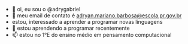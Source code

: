 - 👋 oi, eu sou o @adrygabriel
- 👀 meu email de contato é adryan.mariano.barbosa@escola.pr.gov.br
- estou, interessado a aprender a programar novas linguagens 
- 💞️ estou aprendendo a programar recentemente 
- 📫 estou no 1°E do ensino médio em pensamento computacional

<!---
adrygabriel/adrygabriel is a ✨ special ✨ repository because its `README.md` (this file) appears on your GitHub profile.
You can click the Preview link to take a look at your changes.
--->
